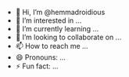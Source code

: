 - 👋 Hi, I’m @hemmadroidious
- 👀 I’m interested in ...
- 🌱 I’m currently learning ...
- 💞️ I’m looking to collaborate on ...
- 📫 How to reach me ...
- 😄 Pronouns: ...
- ⚡ Fun fact: ...

<!---
hemmadroidious/hemmadroidious is a ✨ special ✨ repository because its `README.md` (this file) appears on your GitHub profile.
You can click the Preview link to take a look at your changes.
--->
